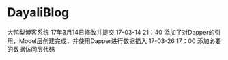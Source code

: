 ﻿# DayaliBlog
大鸭梨博客系统 17年3月14日修改并提交
17-03-14 21：40 添加了对Dapper的引用，Model层创建完成，并使用Dapper进行数据插入
17-03-26 17：00 添加必要的数据访问层代码